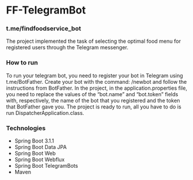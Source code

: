 # FF-TelegramBot
### t.me/findfoodservice_bot
The project implemented the task of selecting the optimal food menu for registered users through the Telegram messenger.

### How to run
To run your telegram bot, you need to register your bot in Telegram using t.me/BotFather. Create your bot with the command: /newbot and follow the instructions from BotFather.
In the project, in the application.properties file, you need to replace the values of the “bot.name” and “bot.token” fields with, respectively, the name of the bot that you registered and the token that BotFather gave you.
The project is ready to run, all you have to do is run DispatcherApplication.class.

### Technologies
* Spring Boot 3.1.1
* Spring Boot Data JPA
* Spring Boot Web
* Spring Boot Webflux
* Spring Boot TelegramBots
* Maven

